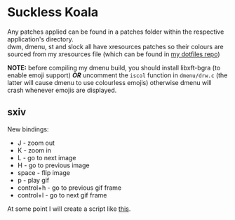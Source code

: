 # Suckless Koala
Any patches applied can be found in a patches folder within the respective application's directory.\
dwm, dmenu, st and slock all have xresources patches so their colours are sourced from my xresources file (which can be found in [my dotfiles repo](https://github.com/koalagang/dotfiles))

**NOTE:** before compiling my dmenu build, you should install libxft-bgra (to enable emoji support) ***OR*** uncomment the `iscol` function in `dmenu/drw.c` (the latter will cause dmenu to use colourless emojis) otherwise dmenu will crash whenever emojis are displayed.

## sxiv

New bindings:
* J - zoom out
* K - zoom in
* L - go to next image
* H - go to previous image
* space - flip image
* p - play gif
* control+h - go to previous gif frame
* control+l - go to next gif frame

At some point I will create a script like [this](https://github.com/LukeSmithxyz/voidrice/blob/master/.config/sxiv/exec/key-handler).
